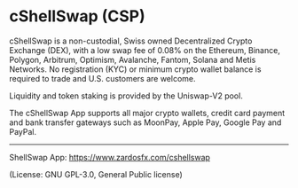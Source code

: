# cShellSwap (CSP)
cShellSwap is a non-custodial, Swiss owned Decentralized Crypto Exchange (DEX), with a low swap fee of 0.08% on the Ethereum, Binance, Polygon, Arbitrum, Optimism, Avalanche, Fantom, Solana and Metis Networks. No registration (KYC) or minimum crypto wallet balance is required to trade and U.S. customers are welcome. 

Liquidity and token staking is provided by the Uniswap-V2 pool.

The cShellSwap App supports all major crypto wallets, credit card payment and bank transfer gateways such as MoonPay, Apple Pay, Google Pay and PayPal.

___
ShellSwap App: https://www.zardosfx.com/cshellswap

(License: GNU GPL-3.0, General Public license)
